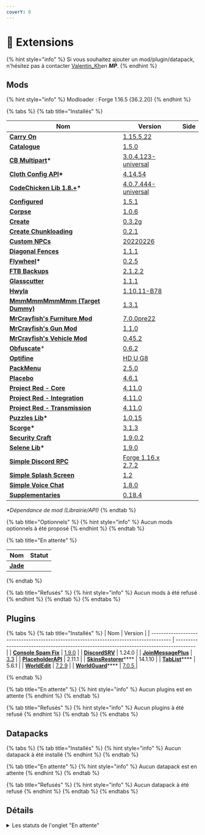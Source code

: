 ```yaml
---
coverY: 0
---
```


# 🧩 Extensions

{% hint style="info" %}
Si vous souhaitez ajouter un mod/plugin/datapack, n'hésitez pas à contacter [Valentin\_Kh](https://app.gitbook.com/u/YbTGQlf79VcR4PSDhmPODUX9vVy2 "mention")en _**MP**._
{% endhint %}

## Mods

{% hint style="info" %}
Modloader : Forge 1.16.5 (36.2.20)
{% endhint %}

{% tabs %}
{% tab title="Installés" %}
<table><thead><tr><th>Nom</th><th>Version</th><th data-type="select" data-multiple>Side</th></tr></thead><tbody><tr><td><strong></strong><a href="https://www.curseforge.com/minecraft/mc-mods/carry-on"><strong>Carry On</strong></a><strong></strong></td><td><a href="https://www.curseforge.com/minecraft/mc-mods/carry-on/files/3579466">1.15.5.22</a></td><td></td></tr><tr><td><a href="https://www.curseforge.com/minecraft/mc-mods/catalogue"><strong>Catalogue</strong></a><strong></strong></td><td><a href="https://www.curseforge.com/minecraft/mc-mods/catalogue/files/3529457">1.5.0</a></td><td></td></tr><tr><td><strong></strong><a href="https://www.curseforge.com/minecraft/mc-mods/cb-multipart"><strong>CB Multipart</strong></a><strong>*</strong></td><td><a href="https://www.curseforge.com/minecraft/mc-mods/cb-multipart/files/3601708">3.0.4.123-universal</a></td><td></td></tr><tr><td><strong></strong><a href="https://www.curseforge.com/minecraft/mc-mods/cloth-config-forge"><strong>Cloth Config API</strong></a><strong>*</strong></td><td><a href="https://www.curseforge.com/minecraft/mc-mods/cloth-config-forge/files/3641085">4.14.54</a></td><td></td></tr><tr><td><strong></strong><a href="https://www.curseforge.com/minecraft/mc-mods/codechicken-lib-1-8"><strong>CodeChicken Lib 1.8.+</strong></a><strong>*</strong></td><td><a href="https://www.curseforge.com/minecraft/mc-mods/codechicken-lib-1-8/files/3658104">4.0.7.444-universal</a></td><td></td></tr><tr><td><strong></strong><a href="https://www.curseforge.com/minecraft/mc-mods/configured"><strong>Configured</strong></a><strong></strong></td><td><a href="https://www.curseforge.com/minecraft/mc-mods/configured/files/3546348">1.5.1</a></td><td></td></tr><tr><td><strong></strong><a href="https://www.curseforge.com/minecraft/mc-mods/corpse"><strong>Corpse</strong></a><strong></strong></td><td><a href="https://www.curseforge.com/minecraft/mc-mods/corpse/files/3447907">1.0.6</a></td><td></td></tr><tr><td><a href="https://www.curseforge.com/minecraft/mc-mods/create"><strong>Create</strong></a><strong></strong></td><td><a href="https://www.curseforge.com/minecraft/mc-mods/create/files/3536025">0.3.2g</a></td><td></td></tr><tr><td><strong></strong><a href="https://www.curseforge.com/minecraft/mc-mods/create-chunkloading"><strong>Create Chunkloading</strong></a><strong></strong></td><td><a href="https://www.curseforge.com/minecraft/mc-mods/create-chunkloading/files/3571038">0.2.1</a></td><td></td></tr><tr><td><strong></strong><a href="https://www.curseforge.com/minecraft/mc-mods/custom-npcs"><strong>Custom NPCs</strong></a><strong></strong></td><td><a href="https://www.curseforge.com/minecraft/mc-mods/custom-npcs/files/3665351">20220226</a></td><td></td></tr><tr><td><strong></strong><a href="https://www.curseforge.com/minecraft/mc-mods/diagonal-fences"><strong>Diagonal Fences</strong></a><strong></strong></td><td><a href="https://www.curseforge.com/minecraft/mc-mods/diagonal-fences/files/3364147">1.1.1</a></td><td></td></tr><tr><td><strong></strong><a href="https://www.curseforge.com/minecraft/mc-mods/flywheel"><strong>Flywheel</strong></a><strong>*</strong></td><td><a href="https://www.curseforge.com/minecraft/mc-mods/flywheel/files/3535459">0.2.5</a></td><td></td></tr><tr><td><strong></strong><a href="https://www.curseforge.com/minecraft/mc-mods/ftb-backups-forge"><strong>FTB Backups</strong></a><strong></strong></td><td><a href="https://www.curseforge.com/minecraft/mc-mods/ftb-backups-forge/files/3482306">2.1.2.2</a></td><td></td></tr><tr><td><strong></strong><a href="https://www.curseforge.com/minecraft/mc-mods/glasscutter"><strong>Glasscutter</strong></a><strong></strong></td><td><a href="https://www.curseforge.com/minecraft/mc-mods/glasscutter/files/3336012">1.1.1</a></td><td></td></tr><tr><td><a href="https://www.curseforge.com/minecraft/mc-mods/hwyla"><strong>Hwyla</strong></a><strong></strong></td><td><a href="https://www.curseforge.com/minecraft/mc-mods/hwyla/files/3033593">1.10.11-B78</a></td><td></td></tr><tr><td><a href="https://www.curseforge.com/minecraft/mc-mods/mmmmmmmmmmmm"><strong>MmmMmmMmmMmm (Target Dummy)</strong></a><strong></strong></td><td><a href="https://www.curseforge.com/minecraft/mc-mods/mmmmmmmmmmmm/files/3473005">1.3.1</a></td><td></td></tr><tr><td><strong></strong><a href="https://www.curseforge.com/minecraft/mc-mods/mrcrayfish-furniture-mod"><strong>MrCrayfish's Furniture Mod</strong></a><strong></strong></td><td><a href="https://www.curseforge.com/minecraft/mc-mods/mrcrayfish-furniture-mod/files/3346467">7.0.0pre22</a></td><td></td></tr><tr><td><strong></strong><a href="https://www.curseforge.com/minecraft/mc-mods/mrcrayfishs-gun-mod"><strong>MrCrayfish's Gun Mod</strong></a><strong></strong></td><td><a href="https://www.curseforge.com/minecraft/mc-mods/mrcrayfishs-gun-mod/files/3553336">1.1.0</a></td><td></td></tr><tr><td><strong></strong><a href="https://www.curseforge.com/minecraft/mc-mods/mrcrayfishs-vehicle-mod"><strong>MrCrayfish's Vehicle Mod</strong></a><strong></strong></td><td><a href="https://www.curseforge.com/minecraft/mc-mods/mrcrayfishs-vehicle-mod/files/3103940">0.45.2</a></td><td></td></tr><tr><td><strong></strong><a href="https://www.curseforge.com/minecraft/mc-mods/obfuscate"><strong>Obfuscate</strong></a>*</td><td><a href="https://www.curseforge.com/minecraft/mc-mods/obfuscate/files/3336021">0.6.2</a></td><td></td></tr><tr><td><strong></strong><a href="https://optifine.net/home"><strong>Optifine</strong></a><strong></strong></td><td><a href="https://optifine.net/adloadx?f=OptiFine_1.16.5_HD_U_G8.jar">HD U G8</a></td><td></td></tr><tr><td><strong></strong><a href="https://www.curseforge.com/minecraft/mc-mods/packmenu"><strong>PackMenu</strong></a><strong></strong></td><td><a href="https://www.curseforge.com/minecraft/mc-mods/packmenu/files/3475660">2.5.0</a></td><td></td></tr><tr><td><strong></strong><a href="https://www.curseforge.com/minecraft/mc-mods/placebo"><strong>Placebo</strong></a><strong></strong></td><td><a href="https://www.curseforge.com/minecraft/mc-mods/placebo/files/3536806">4.6.1</a></td><td></td></tr><tr><td><a href="https://www.curseforge.com/minecraft/mc-mods/project-red-core"><strong>Project Red - Core</strong></a><strong></strong></td><td><a href="https://www.curseforge.com/minecraft/mc-mods/project-red-core/files/3639374">4.11.0</a></td><td></td></tr><tr><td><strong></strong><a href="https://www.curseforge.com/minecraft/mc-mods/project-red-integration"><strong>Project Red - Integration</strong></a><strong></strong></td><td><a href="https://www.curseforge.com/minecraft/mc-mods/project-red-integration/files/3639375">4.11.0</a></td><td></td></tr><tr><td><strong></strong><a href="https://www.curseforge.com/minecraft/mc-mods/project-red-transmission/"><strong>Project Red - Transmission</strong></a><strong></strong></td><td><a href="https://www.curseforge.com/minecraft/mc-mods/project-red-transmission/files/3639379">4.11.0</a></td><td></td></tr><tr><td><strong></strong><a href="https://www.curseforge.com/minecraft/mc-mods/puzzles-lib"><strong>Puzzles Lib</strong></a><strong>*</strong></td><td><a href="https://www.curseforge.com/minecraft/mc-mods/puzzles-lib/files/3517499">1.0.15</a></td><td></td></tr><tr><td><a href="https://www.curseforge.com/minecraft/mc-mods/scorge"><strong>Scorge</strong></a><strong>*</strong></td><td><a href="https://www.curseforge.com/minecraft/mc-mods/scorge/files/3276638">3.1.3</a></td><td></td></tr><tr><td><strong></strong><a href="https://www.curseforge.com/minecraft/mc-mods/security-craft"><strong>Security Craft</strong></a><strong></strong></td><td><a href="https://www.curseforge.com/minecraft/mc-mods/security-craft/files/3577166">1.9.0.2</a></td><td></td></tr><tr><td><strong></strong><a href="https://www.curseforge.com/minecraft/mc-mods/selene"><strong>Selene Lib</strong></a><strong>*</strong></td><td><a href="https://www.curseforge.com/minecraft/mc-mods/selene/files/3517008">1.9.0</a></td><td></td></tr><tr><td><strong></strong><a href="https://www.curseforge.com/minecraft/mc-mods/simple-discord-rpc"><strong>Simple Discord RPC</strong></a><strong></strong></td><td><a href="https://www.curseforge.com/minecraft/mc-mods/simple-discord-rpc/files/3654850">Forge 1.16.x 2.7.2</a></td><td></td></tr><tr><td><strong></strong><a href="https://www.curseforge.com/minecraft/mc-mods/simple-splash-screen"><strong>Simple Splash Screen</strong></a><strong></strong></td><td><a href="https://www.curseforge.com/minecraft/mc-mods/simple-splash-screen/files/3461123">1.2</a></td><td></td></tr><tr><td><strong></strong><a href="https://www.curseforge.com/minecraft/mc-mods/simple-voice-chat"><strong>Simple Voice Chat</strong></a><strong></strong></td><td><a href="https://www.curseforge.com/minecraft/mc-mods/simple-voice-chat/files/3459636">1.8.0</a></td><td></td></tr><tr><td><strong></strong><a href="https://www.curseforge.com/minecraft/mc-mods/supplementaries"><strong>Supplementaries</strong></a><strong></strong></td><td><a href="https://www.curseforge.com/minecraft/mc-mods/supplementaries/files/3650035">0.18.4</a></td><td></td></tr></tbody></table>

_\*Dépendance de mod (Librairie/API)_
{% endtab %}

{% tab title="Optionnels" %}
{% hint style="info" %}
Aucun mods optionnels à été proposé
{% endhint %}
{% endtab %}

{% tab title="En attente" %}
<table><thead><tr><th>Nom</th><th data-type="select">Statut</th></tr></thead><tbody><tr><td><a href="https://www.curseforge.com/minecraft/mc-mods/jade"><strong>Jade</strong></a><strong></strong></td><td></td></tr></tbody></table>
{% endtab %}

{% tab title="Refusés" %}
{% hint style="info" %}
Aucun mods à été refusé
{% endhint %}
{% endtab %}
{% endtabs %}

## Plugins

{% tabs %}
{% tab title="Installés" %}
| Nom                                                                                    | Version                                                                                |
| -------------------------------------------------------------------------------------- | -------------------------------------------------------------------------------------- |
| ****[**Console Spam Fix**](https://dev.bukkit.org/projects/console-spam-fix/)****      | [1.9.0](https://dev.bukkit.org/projects/console-spam-fix/files/3562497)                |
| ****[**DiscordSRV**](https://www.spigotmc.org/resources/discordsrv.18494/)****         | 1.24.0                                                                                 |
| ****[**JoinMessagePlus**](https://dev.bukkit.org/projects/join-message-plus/)****      | [3.3](https://dev.bukkit.org/projects/join-message-plus/files/3178499)                 |
| ****[**PlaceholderAPI**](https://www.spigotmc.org/resources/placeholderapi.6245/)****  | 2.11.1                                                                                 |
| [**SkinsRestorer**](https://www.spigotmc.org/resources/skinsrestorer.2124/)****        | 14.1.10                                                                                |
| [**TabList**](https://www.spigotmc.org/resources/animated-tab-tablist.46229/)****      | 5.6.1                                                                                  |
| ****[**WorldEdit**](https://www.curseforge.com/minecraft/bukkit-plugins/worldedit)**** | [7.2.9](https://www.curseforge.com/minecraft/bukkit-plugins/worldedit/files/3631603)   |
| [**WorldGuard**](https://www.curseforge.com/minecraft/bukkit-plugins/worldguard)****   | [7.0.5 ](https://www.curseforge.com/minecraft/bukkit-plugins/worldguard/files/3342964) |


{% endtab %}

{% tab title="En attente" %}
{% hint style="info" %}
Aucun plugins est en attente
{% endhint %}
{% endtab %}

{% tab title="Refusés" %}
{% hint style="info" %}
Aucun plugins à été refusé
{% endhint %}
{% endtab %}
{% endtabs %}

## Datapacks

{% tabs %}
{% tab title="Installés" %}
{% hint style="info" %}
Aucun datapack à été installé
{% endhint %}
{% endtab %}

{% tab title="En attente" %}
{% hint style="info" %}
Aucun datapack est en attente
{% endhint %}
{% endtab %}

{% tab title="Refusés" %}
{% hint style="info" %}
Aucun datapack à été refusé
{% endhint %}
{% endtab %}
{% endtabs %}

## Détails

<details>

<summary>Les statuts de l'onglet "En attente"</summary>

* **Approuvé**: L'extension à été approuvé, et va prochainement être ajouté sur le serveur.
* **Vérification**: L'extension est en cours d'examen et sera probablement approuvé s'il rempli les exigences et les besoins des citoyens.
* **En attente**: L'extension viens d'être proposé par un/plusieurs citoyen(s) et va prochainement être mis en l'examen.

</details>
